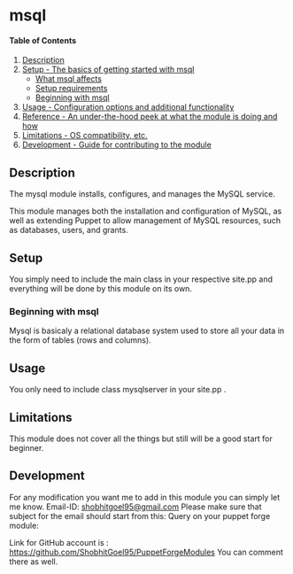 # msql

#### Table of Contents

1. [Description](#description)
1. [Setup - The basics of getting started with msql](#setup)
    * [What msql affects](#what-msql-affects)
    * [Setup requirements](#setup-requirements)
    * [Beginning with msql](#beginning-with-msql)
1. [Usage - Configuration options and additional functionality](#usage)
1. [Reference - An under-the-hood peek at what the module is doing and how](#reference)
1. [Limitations - OS compatibility, etc.](#limitations)
1. [Development - Guide for contributing to the module](#development)

## Description

The mysql module installs, configures, and manages the MySQL service.

This module manages both the installation and configuration of MySQL, as well as extending Puppet to allow management of MySQL resources, such as databases, users, and grants.

## Setup

You simply need to include the main class in your respective site.pp and everything will be done by this module on its own.

### Beginning with msql

Mysql is basicaly a relational database system used to store all your data in the form of tables (rows and columns).

## Usage

You only need to include class mysqlserver in your site.pp .


## Limitations

This module does not cover all the things but still will be a good start for beginner.

## Development

For any modification you want me to add in this module you can simply let me know. Email-ID: shobhitgoel95@gmail.com Please make sure that subject for the email should start from this: Query on your puppet forge module:

Link for GitHub account is : https://github.com/ShobhitGoel95/PuppetForgeModules You can comment there as well.

